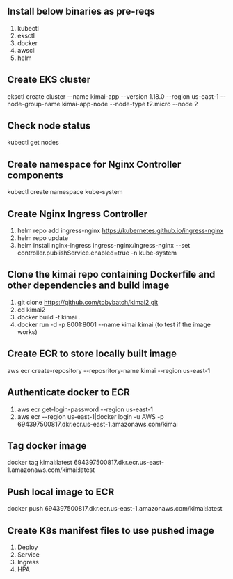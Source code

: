 ## Install below binaries as pre-reqs
1. kubectl
2. eksctl
3. docker
4. awscli
5. helm

## Create EKS cluster
eksctl create cluster --name kimai-app --version 1.18.0 --region us-east-1 --node-group-name kimai-app-node --node-type t2.micro --node 2

## Check node status
kubectl get nodes

## Create namespace for Nginx Controller components
kubectl create namespace kube-system

## Create Nginx Ingress Controller
1. helm repo add ingress-nginx https://kubernetes.github.io/ingress-nginx
2. helm repo update
3. helm install nginx-ingress ingress-nginx/ingress-nginx --set controller.publishService.enabled=true -n kube-system

## Clone the kimai repo containing Dockerfile and other dependencies and build image
1. git clone https://github.com/tobybatch/kimai2.git
2. cd kimai2
3. docker build -t kimai .
4. docker run -d -p 8001:8001 --name kimai kimai (to test if the image works)

## Create ECR to store locally built image
aws ecr create-repository --reposritory-name kimai --region us-east-1

## Authenticate docker to ECR
1. aws ecr get-login-password --region us-east-1
2. aws ecr --region us-east-1|docker login -u AWS -p <token> 694397500817.dkr.ecr.us-east-1.amazonaws.com/kimai

## Tag docker image
docker tag kimai:latest 694397500817.dkr.ecr.us-east-1.amazonaws.com/kimai:latest

## Push local image to ECR
docker push 694397500817.dkr.ecr.us-east-1.amazonaws.com/kimai:latest

## Create K8s manifest files to use pushed image
1. Deploy
2. Service
3. Ingress
4. HPA




